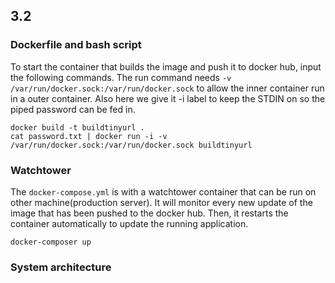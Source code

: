 ## 3.2 

### Dockerfile and bash script

To start the container that builds the image and push it to docker hub, input the following commands. The run command needs `-v /var/run/docker.sock:/var/run/docker.sock` to allow the inner container run in a outer container. Also here we give it -i label to keep the STDIN on so the piped password can be fed in.

```shell
docker build -t buildtinyurl .
cat password.txt | docker run -i -v /var/run/docker.sock:/var/run/docker.sock buildtinyurl
```

### Watchtower

The `docker-compose.yml` is with a watchtower container that can be run on other machine(production server). It will monitor every new update of the image that has been pushed to the docker hub. Then, it restarts the container automatically to update the running application.

```shell
docker-composer up
```

### System architecture
